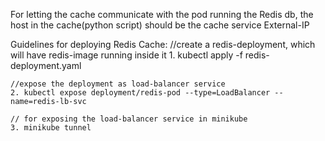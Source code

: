 For letting the cache communicate with the pod running the Redis db, the host in the cache(python script) should be the cache service External-IP


Guidelines for deploying Redis Cache:
	//create a redis-deployment, which will have redis-image running inside it
	1. kubectl apply -f redis-deployment.yaml

	//expose the deployment as load-balancer service
	2. kubectl expose deployment/redis-pod --type=LoadBalancer --name=redis-lb-svc
	
	// for exposing the load-balancer service in minikube
	3. minikube tunnel
